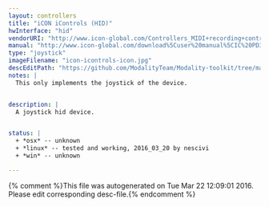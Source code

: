 ```yaml
---
layout: controllers
title: "iCON iControls (HID)"
hwInterface: "hid"
vendorURI: "http://www.icon-global.com/Controllers_MIDI+recording+controllers_iControls+.htm"
manual: "http://www.icon-global.com/download%5Cuser%20manual%5CIC%20PD3V1.00-E.zip"
type: "joystick"
imageFilename: "icon-icontrols-icon.jpg"
descEditPath: "https://github.com/ModalityTeam/Modality-toolkit/tree/master/Modality/MKtlDescriptions//icon-icontrols-icon.desc.scd"
notes: |
  This only implements the joystick of the device.


description: |
  A joystick hid device.


status: |
  + *osx* -- unknown
  + *linux* -- tested and working, 2016_03_20 by nescivi
  + *win* -- unknown

---
```

{% comment %}This file was autogenerated on Tue Mar 22 12:09:01 2016. Please edit corresponding desc-file.{% endcomment %}